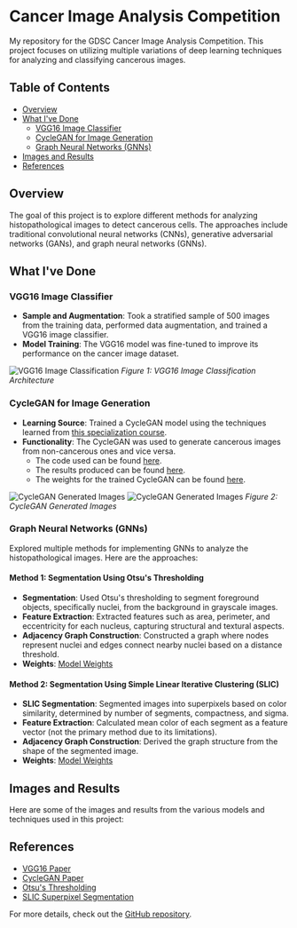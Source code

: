 # Cancer Image Analysis Competition

My repository for the GDSC Cancer Image Analysis Competition. This project focuses on utilizing multiple variations of deep learning techniques for analyzing and classifying cancerous images. 

## Table of Contents
- [Overview](#overview)
- [What I've Done](#what-ive-done)
  - [VGG16 Image Classifier](#vgg16-image-classifier)
  - [CycleGAN for Image Generation](#cyclegan-for-image-generation)
  - [Graph Neural Networks (GNNs)](#graph-neural-networks-gnns)
- [Images and Results](#images-and-results)
- [References](#references)

## Overview
The goal of this project is to explore different methods for analyzing histopathological images to detect cancerous cells. The approaches include traditional convolutional neural networks (CNNs), generative adversarial networks (GANs), and graph neural networks (GNNs).

## What I've Done

### VGG16 Image Classifier
- **Sample and Augmentation**: Took a stratified sample of 500 images from the training data, performed data augmentation, and trained a VGG16 image classifier.
- **Model Training**: The VGG16 model was fine-tuned to improve its performance on the cancer image dataset.

![VGG16 Image Classification]((https://github.com/shravan-18/Histopathological-Image-Analysis-Competition/blob/main/misc/images/VGG16-Architecture.png))
*Figure 1: VGG16 Image Classification Architecture*

### CycleGAN for Image Generation
- **Learning Source**: Trained a CycleGAN model using the techniques learned from [this specialization course](https://www.coursera.org/account/accomplishments/specialization/certificate/MK2MTM8QZ9NC).
- **Functionality**: The CycleGAN was used to generate cancerous images from non-cancerous ones and vice versa.
  - The code used can be found [here](https://github.com/shravan-18/Histopathological-Image-Analysis-Competition/blob/main/AMD-Cloud-Runs/CycleGAN/cycle_gan.py).
  - The results produced can be found [here](https://github.com/shravan-18/Histopathological-Image-Analysis-Competition/tree/main/AMD-Cloud-Runs/CycleGAN/CycleGAN_images).
  - The weights for the trained CycleGAN can be found [here](https://github.com/shravan-18/Histopathological-Image-Analysis-Competition/tree/main/ckpt/CycleGAN).

![CycleGAN Generated Images]((https://github.com/shravan-18/Histopathological-Image-Analysis-Competition/blob/main/AMD-Cloud-Runs/CycleGAN/CycleGAN_images/fake_step_11025.jpg))
![CycleGAN Generated Images]()
*Figure 2: CycleGAN Generated Images*

### Graph Neural Networks (GNNs)
Explored multiple methods for implementing GNNs to analyze the histopathological images. Here are the approaches:

#### Method 1: Segmentation Using Otsu's Thresholding
- **Segmentation**: Used Otsu's thresholding to segment foreground objects, specifically nuclei, from the background in grayscale images.
- **Feature Extraction**: Extracted features such as area, perimeter, and eccentricity for each nucleus, capturing structural and textural aspects.
- **Adjacency Graph Construction**: Constructed a graph where nodes represent nuclei and edges connect nearby nuclei based on a distance threshold.
- **Weights**: [Model Weights](https://github.com/shravan-18/Histopathological-Image-Analysis-Competition/blob/main/ckpt/GNN/gcn_model-otsu.pth)

#### Method 2: Segmentation Using Simple Linear Iterative Clustering (SLIC)
- **SLIC Segmentation**: Segmented images into superpixels based on color similarity, determined by number of segments, compactness, and sigma.
- **Feature Extraction**: Calculated mean color of each segment as a feature vector (not the primary method due to its limitations).
- **Adjacency Graph Construction**: Derived the graph structure from the shape of the segmented image.
- **Weights**: [Model Weights](https://github.com/shravan-18/Histopathological-Image-Analysis-Competition/blob/main/ckpt/GNN/gcn_model-slic.pth)

## Images and Results
Here are some of the images and results from the various models and techniques used in this project:

## References
- [VGG16 Paper](https://arxiv.org/abs/1409.1556)
- [CycleGAN Paper](https://arxiv.org/abs/1703.10593)
- [Otsu's Thresholding](https://ieeexplore.ieee.org/document/4310076)
- [SLIC Superpixel Segmentation](https://ieeexplore.ieee.org/document/6205760)

For more details, check out the [GitHub repository](https://github.com/shravan-18/Histopathological-Image-Analysis-Competition).
